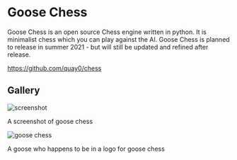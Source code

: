 # Goose Chess
Goose Chess is an open source Chess engine written in python. It is minimalist chess which you can play against the AI. Goose Chess is planned to release in summer 2021 - but will still be updated and refined after release.

https://github.com/quay0/chess

## Gallery

![screenshot](https://user-images.githubusercontent.com/83027933/154280818-c616e490-d36c-4962-995a-1b81cfa7eb9e.png)

A screenshot of goose chess


![goose chess](https://user-images.githubusercontent.com/83027933/141642287-13a0fb66-6710-4cb2-a4d7-c8639a98cf40.png)

A goose who happens to be in a logo for goose chess
